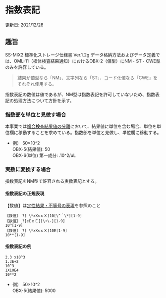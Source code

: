 # 指数表記
更新日: 2021/12/28

## 趣旨
SS-MIX2 標準化ストレージ仕様書 Ver.1.2g データ格納方法およびデータ定義では、OML-11（検体検査結果通知）におけるOBX-2（値型）にNM・ST・CWE型のみを許容している。

> 結果が値型なら「NM」、文字列なら「ST」、コード化値なら「CWE」をそれぞれ使用する。

指数表記の数値は値であるが、NM型は指数表記を許可していないため、指数表記の処理方法について方針を示す。

### 指数部を単位と見做す場合

本事業では[複合検査結果値の分離](https://github.com/nhoHQ/SSMIX2_support_documents/blob/master/doc/split_value.md)において、結果値に単位を含む場合、単位を単位欄に移動することを求めている。指数部を単位と見做し、単位欄に移動する。

* 例） 50×10^2  
OBX-5(結果値): 50  
OBX-6(単位) 第一成分: .10^2/uL


### 実数に変換する場合

指数表記をNM型で許容される実数表記とする。

#### 指数表記の正規表現
【数値】は[定性結果・不等号の表現](https://github.com/nhoHQ/SSMIX2_support_documents/blob/master/doc/convert_to_sn.md)を参照のこと

    【数値】 ?[ \*xX×ｘＸ]10[\^＾\*][1-9]
    【数値】 ?[eEｅＥ][\+\-][1-9]
    10^[1-9]
    【数値】 ?[ \*xX×ｘＸ]10E[1-9]
    10**[1-9]

#### 指数表記の例

    2.3 x10^3
    1.3E+2
    10^3
    1X10E4
    10**2

* 例） 50×10^2  
OBX-5(結果値): 5000
